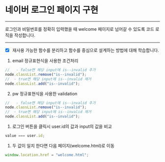 # 네이버 로그인 페이지 구현

---

로그인과 비밀번호를 정확히 입력했을 때 welcome 페이지로 넘어갈 수 있도록 코드 로직을 작성합니다.

---

- [x] 재사용 가능한 함수를 분리하고 함수를 중심으로 설계하는 방법에 대해 학습합니다.

1. email 정규표현식을 사용한 조건처리

```jsx
//   - false면 해당 input에 is--invalid 추가
node.classList.remove("is--invalid");
//  - true면 해당 input에 is--invalid 제거
node.classList.add("is--invalid");
```

2. pw 정규표현식을 사용한 validation

```jsx
//   - false면 해당 input에 is--invalid 추가
node.classList.remove("is--invalid");
//  - true면 해당 input에 is--invalid 제거
node.classList.add("is--invalid");
```

1. 로그인 버튼을 클릭시 user.id의 값과 input의 값을 비교

```jsx
value === user.id;
```

1. 두 값이 일치 한다면 다음 페이지(welcome.html)로 이동

```jsx
window.location.href = "welcome.html";
```
